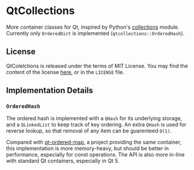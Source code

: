 # QtCollections

More container classes for Qt, inspired by Python's [collections] module. Currently only `OrderedDict` is implemented (`qtcollections::OrderedHash`).


## License

QtColelctions is released under the terms of MIT License. You may find the content of the license [here](http://opensource.org/licenses/MIT), or in the `LICENSE` file.


## Implementation Details

### `OrderedHash`

The ordered hash is implemented with a `QHash` for its underlying storage, and a `QLinkedList` to keep track of key ordering. An extra `QHash` is used for reverse lookup, so that removal of any item can be guarenteed `O(1)`.

Compared with [qt-ordered-map], a project providing the same container, this implementation is more memory-heavy, but should be better in performance, especially for const operations. The API is also more in-line with standard Qt containers, especially in Qt 5.

[collections]: https://docs.python.org/3/library/collections.html
[qt-ordered-map]: https://github.com/mandeepsandhu/qt-ordered-map
